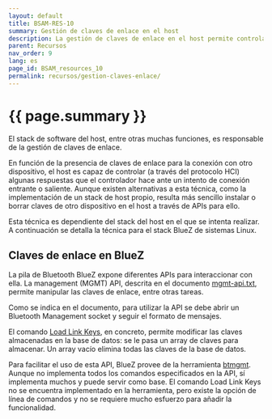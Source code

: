```yaml
---
layout: default
title: BSAM-RES-10
summary: Gestión de claves de enlace en el host
description: La gestión de claves de enlace en el host permite controlar las respuestas del controlador a los intentos de conexión Bluetooth
parent: Recursos
nav_order: 9
lang: es
page_id: BSAM_resources_10
permalink: recursos/gestion-claves-enlace/
---
```


# {{ page.summary }}

El stack de software del host, entre otras muchas funciones, es responsable de la gestión de claves de enlace.

En función de la presencia de claves de enlace para la conexión con otro dispositivo, el host es capaz de controlar (a través del protocolo HCI) algunas respuestas que el controlador hace ante un intento de conexión entrante o saliente. Aunque existen alternativas a esta técnica, como la implementación de un stack de host propio, resulta más sencillo instalar o borrar claves de otro dispositivo en el host a través de APIs para ello.

Esta técnica es dependiente del stack del host en el que se intenta realizar. A continuación se detalla la técnica para el stack BlueZ de sistemas Linux.


## Claves de enlace en BlueZ

La pila de Bluetooth BlueZ expone diferentes APIs para interaccionar con ella. La management (MGMT) API, descrita en el documento [mgmt-api.txt](https://github.com/bluez/bluez/blob/master/doc/mgmt-api.txt), permite manipular las claves de enlace, entre otras tareas.

Como se indica en el documento, para utilizar la API se debe abrir un Bluetooth Management socket y seguir el formato de mensajes.

El comando [Load Link Keys](https://github.com/bluez/bluez/blob/8c452c2ec1739efe581273bacd738e5294d0ca0f/doc/mgmt-api.txt#L788), en concreto, permite modificar las claves almacenadas en la base de datos: se le pasa un array de claves para almacenar. Un array vacío elimina todas las claves de la base de datos.

Para facilitar el uso de esta API, BlueZ provee de la herramienta [btmgmt](https://github.com/bluez/bluez/blob/master/tools/btmgmt.c). Aunque no implementa todos los comandos especificados en la API, sí implementa muchos y puede servir como base. El comando Load Link Keys no se encuentra implementado en la herramienta, pero existe la opción de línea de comandos y no se requiere mucho esfuerzo para añadir la funcionalidad.
